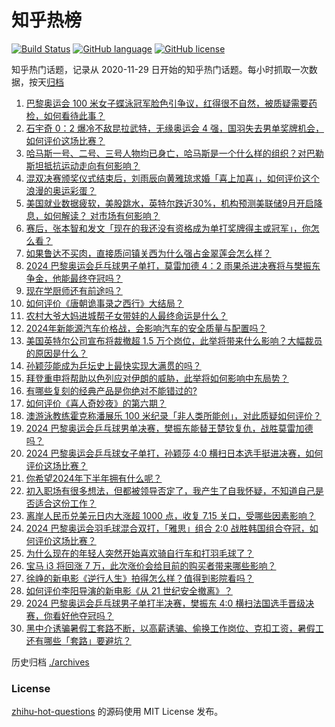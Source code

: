 # 知乎热榜
[![Build Status](https://github.com/ToWeLong/zhihu-hot-questions/workflows/CI/badge.svg)](https://github.com/ToWeLong/zhihu-hot-questions/actions)
[![GitHub language](https://img.shields.io/badge/language-golang-orange.svg)](https://golang.org/)
[![GitHub license](https://img.shields.io/github/license/ToWeLong/zhihu-hot-questions)](https://github.com/ToWeLong/zhihu-hot-questions/blob/main/LICENSE)

知乎热门话题，记录从 2020-11-29 日开始的知乎热门话题。每小时抓取一次数据，按天[归档](./archives)

<!-- BEGIN -->

1. [巴黎奥运会 100 米女子蝶泳冠军脸色引争议，红得很不自然，被质疑需要药检，如何看待此事？](https://www.zhihu.com/question/662844861)
1. [石宇奇 0：2 爆冷不敌昆拉武特，无缘奥运会 4 强，国羽失去男单奖牌机会，如何评价这场比赛？](https://www.zhihu.com/question/663295522)
1. [哈马斯一号、二号、三号人物均已身亡，哈马斯是一个什么样的组织？对巴勒斯坦抵抗运动走向有何影响？](https://www.zhihu.com/question/663238844)
1. [混双决赛颁奖仪式结束后，刘雨辰向黄雅琼求婚「喜上加喜」，如何评价这个浪漫的奥运彩蛋？](https://www.zhihu.com/question/663291084)
1. [美国就业数据疲软，美股跳水，英特尔跌近30%，机构预测美联储9月开启降息，如何解读？ 对市场有何影响？](https://www.zhihu.com/question/663288060)
1. [赛后，张本智和发文「现在的我还没有资格成为单打奖牌得主或冠军」，你怎么看？](https://www.zhihu.com/question/663235538)
1. [如果鲁达不买肉，直接质问镇关西为什么强占金翠莲会怎么样？](https://www.zhihu.com/question/662000787)
1. [2024 巴黎奥运会乒乓球男子单打，莫雷加德 4：2 雨果杀进决赛将与樊振东争金，他能最终夺冠吗？](https://www.zhihu.com/question/663268550)
1. [现在学厨师还有前途吗？](https://www.zhihu.com/question/439176319)
1. [如何评价《唐朝诡事录之西行》大结局？](https://www.zhihu.com/question/663278396)
1. [农村大爷大妈进城帮子女带娃的人最终命运是什么？](https://www.zhihu.com/question/662958533)
1. [2024年新能源汽车价格战，会影响汽车的安全质量与配置吗？](https://www.zhihu.com/question/647146223)
1. [美国英特尔公司宣布将裁撤超 1.5 万个岗位，此举将带来什么影响？大幅裁员的原因是什么？](https://www.zhihu.com/question/663250073)
1. [孙颖莎能成为乒坛史上最快实现大满贯的吗？](https://www.zhihu.com/question/662699146)
1. [拜登重申将帮助以色列应对伊朗的威胁，此举将如何影响中东局势？](https://www.zhihu.com/question/663238583)
1. [有哪些复刻的经典产品是你绝对不能错过的?](https://www.zhihu.com/question/663011490)
1. [如何评价《喜人奇妙夜》的第六期？](https://www.zhihu.com/question/663211465)
1. [澳游泳教练霍克称潘展乐 100 米纪录「非人类所能创」，对此质疑如何评价？](https://www.zhihu.com/question/663210542)
1. [2024 巴黎奥运会乒乓球男单决赛，樊振东能替王楚钦复仇，战胜莫雷加德吗？](https://www.zhihu.com/question/663268166)
1. [2024 巴黎奥运会乒乓球女子单打，孙颖莎 4:0 横扫日本选手挺进决赛，如何评价这场比赛？](https://www.zhihu.com/question/663273318)
1. [你希望2024年下半年拥有什么呢？](https://www.zhihu.com/question/659914469)
1. [初入职场有很多想法，但都被领导否定了，我产生了自我怀疑，不知道自己是否适合这份工作？](https://www.zhihu.com/question/662639626)
1. [离岸人民币兑美元日内大涨超 1000 点，收复 7.15 关口，受哪些因素影响？](https://www.zhihu.com/question/663252836)
1. [2024 巴黎奥运会羽毛球混合双打，「雅思」组合 2:0 战胜韩国组合夺冠，如何评价这场比赛？](https://www.zhihu.com/question/663273783)
1. [为什么现在的年轻人突然开始喜欢骑自行车和打羽毛球了？](https://www.zhihu.com/question/661397412)
1. [宝马 i3 将回涨 7 万，此次涨价会给目前的购买者带来哪些影响？](https://www.zhihu.com/question/662343802)
1. [徐峥的新电影《逆行人生》拍得怎么样？值得到影院看吗？](https://www.zhihu.com/question/663242637)
1. [如何评价李阳导演的新电影《从 21 世纪安全撤离》？](https://www.zhihu.com/question/661962812)
1. [2024 巴黎奥运会乒乓球男子单打半决赛，樊振东 4:0 横扫法国选手晋级决赛，你看好他夺冠吗？](https://www.zhihu.com/question/663258907)
1. [黑中介诱骗暑假工套路不断，以高薪诱骗、偷换工作岗位、克扣工资，暑假工还有哪些「套路」要避坑？](https://www.zhihu.com/question/663250753)

<!-- END -->

历史归档 [./archives](./archives)


### License
[zhihu-hot-questions](https://github.com/towelong/zhihu-hot-questions) 的源码使用 MIT License 发布。